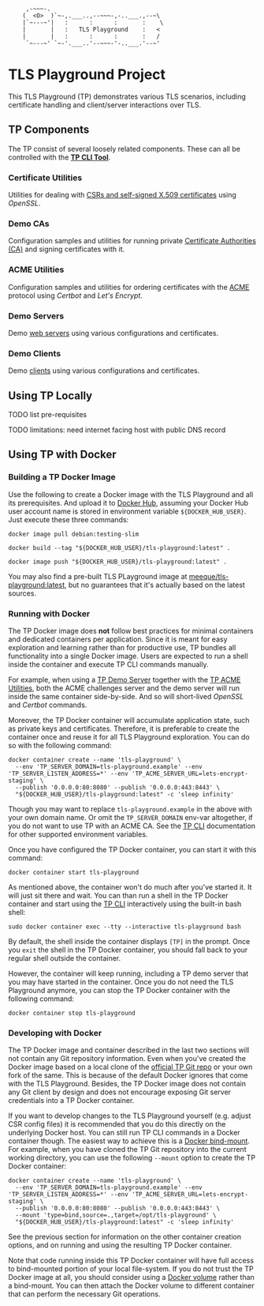 ```

     ,-~~~-.
    (  <O>  )`~-,.___..,--~~~-,-..___.,--~\
    |`~---~'|   :      :      :       :    \
    |       |   :   TLS Playground    :   <
    |       |   :      :      :       :   /
     `~---~' `~-'.___..'--~~~-'-..___.'--~'

```



# TLS Playground Project

This TLS Playground (TP) demonstrates various TLS scenarios, including certificate handling and client/server interactions over TLS.



## TP Components

The TP consist of several loosely related components.
These can all be controlled with the **[TP CLI Tool](bin/README.md)**.

### Certificate Utilities

Utilities for dealing with [CSRs and self-signed X.509 certificates](cert/README.md) using *OpenSSL*.

### Demo CAs

Configuration samples and utilities for running private [Certificate Authorities (CA)](ca/README.md) and signing certificates with it.

### ACME Utilities

Configuration samples and utilities for ordering certificates with the [ACME](acme/README.md) protocol using *Certbot* and *Let's Encrypt*.

### Demo Servers

Demo [web servers](server/README.md) using various configurations and certificates.

### Demo Clients

Demo [clients](client/README.md) using various configurations and certificates.



## Using TP Locally

TODO list pre-requisites

TODO limitations: need internet facing host with public DNS record



## Using TP with Docker

### Building a TP Docker Image

Use the following to create a Docker image with the TLS Playground and all its prerequisites.
And upload it to [Docker Hub](https://hub.docker.com/), assuming your Docker Hub user account name is stored in environment variable `${DOCKER_HUB_USER}`.
Just execute these three commands:

```
docker image pull debian:testing-slim
```
```
docker build --tag "${DOCKER_HUB_USER}/tls-playground:latest" .
```
```
docker image push "${DOCKER_HUB_USER}/tls-playground:latest" .
```

You may also find a pre-built TLS PLayground image at [meeque/tls-playground:latest](https://hub.docker.com/r/meeque/tls-playground), but no guarantees that it's actually based on the latest sources.

### Running with Docker

The TP Docker image does **not** follow best practices for minimal containers and dedicated containers per application.
Since it is meant for easy exploration and learning rather than for productive use, TP bundles all functionality into a single Docker image.
Users are expected to run a shell inside the container and execute TP CLI commands manually.

For example, when using a [TP Demo Server](server/README.md) together with the [TP ACME Utilities](acme/README.md), both the ACME challenges server and the demo server will run inside the same container side-by-side.
And so will short-lived *OpenSSL* and *Certbot* commands.

Moreover, the TP Docker container will accumulate application state, such as private keys and certificates.
Therefore, it is preferable to create the container once and reuse it for all TLS Playground exploration.
You can do so with the following command:

```
docker container create --name 'tls-playground' \
  --env 'TP_SERVER_DOMAIN=tls-playground.example' --env 'TP_SERVER_LISTEN_ADDRESS=*' --env 'TP_ACME_SERVER_URL=lets-encrypt-staging' \
  --publish '0.0.0.0:80:8080' --publish '0.0.0.0:443:8443' \
  "${DOCKER_HUB_USER}/tls-playground:latest" -c 'sleep infinity'
```

Though you may want to replace `tls-playground.example` in the above with your own domain name.
Or omit the `TP_SERVER_DOMAIN` env-var altogether, if you do not want to use TP with an ACME CA.
See the [TP CLI](bin/README.md) documentation for other supported environment variables.

Once you have configured the TP Docker container, you can start it with this command:

```
docker container start tls-playground
```

As mentioned above, the container won't do much after you've started it.
It will just sit there and wait.
You can than run a shell in the TP Docker container and start using the [TP CLI](bin/README.md) interactively using the built-in bash shell:

```
sudo docker container exec --tty --interactive tls-playground bash
```

By default, the shell inside the container displays `[TP]` in the prompt.
Once you `exit` the shell in the TP Docker container, you should fall back to your regular shell outside the container.

However, the container will keep running, including a TP demo server that you may have started in the container.
Once you do not need the TLS Playground anymore, you can stop the TP Docker container with the following command:

```
docker container stop tls-playground
```

### Developing with Docker

The TP Docker image and container described in the last two sections will not contain any Git repository information.
Even when you've created the Docker image based on a local clone of the [official TP Git repo](https://github.com/meeque/tls-playground/) or your own fork of the same.
This is because of the default Docker ignores that come with the TLS Playground.
Besides, the TP Docker image does not contain any Git client by design and does not encourage exposing Git server credentials into a TP Docker container.

If you want to develop changes to the TLS Playground yourself (e.g. adjust CSR config files) it is recommended that you do this directly on the underlying Docker host.
You can still run TP CLI commands in a Docker container though.
The easiest way to achieve this is a [Docker bind-mount](https://docs.docker.com/storage/bind-mounts/).
For example, when you have cloned the TP Git repository into the current working directory, you can use the following `--mount` option to create the TP Docker container:

```
docker container create --name 'tls-playground' \
  --env 'TP_SERVER_DOMAIN=tls-playground.example' --env 'TP_SERVER_LISTEN_ADDRESS=*' --env 'TP_ACME_SERVER_URL=lets-encrypt-staging' \
  --publish '0.0.0.0:80:8080' --publish '0.0.0.0:443:8443' \
  --mount 'type=bind,source=.,target=/opt/tls-playground' \
  "${DOCKER_HUB_USER}/tls-playground:latest" -c 'sleep infinity'
```

See the previous section for information on the other container creation options, and on running and using the resulting TP Docker container.

Note that code running inside this TP Docker container will have full access to bind-mounted portion of your local file-system.
If you do not trust the TP Docker image at all, you should consider using a [Docker volume](https://docs.docker.com/storage/volumes/) rather than a bind-mount.
You can then attach the Docker volume to different container that can perform the necessary Git operations.
